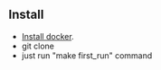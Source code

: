 ## Install

- [Install docker](https://docs.docker.com/engine/install/).
- git clone
- just run "make first_run" command

